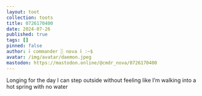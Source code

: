 ```yaml
---
layout: toot
collection: toots
title: 0726170400
date: 2024-07-26
published: true
tags: []
pinned: false
author: ⸸ commander ░ nova ⸸ :~$
avatar: /img/avatar/daemon.jpeg
mastodon: https://mastodon.online/@cmdr_nova/0726170400
---
```


Longing for the day I can step outside without feeling like I’m walking into a hot spring with no water
